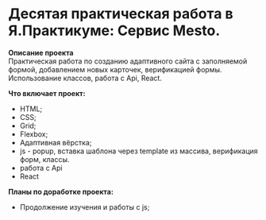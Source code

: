 # Десятая практическая работа в Я.Практикуме: Сервис Mesto.

**Описание проекта**  
Практическая работа по созданию адаптивного сайта с заполняемой формой, добавлением новых карточек, верификацией формы. Использование классов, работа с Api, React.

**Что включает проект:**

* HTML;
* CSS;
* Grid;
* Flexbox;
* Адаптивная вёрстка;
* js - popup, вставка шаблона через template из массива, верификация форм, классы.
* работа с Api
* React

**Планы по доработке проекта:**

* Продолжение изучения и работы с js;
